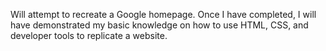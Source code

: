 Will attempt to recreate a Google homepage. Once I have completed, I will have demonstrated my basic knowledge on how to use HTML, CSS, and developer tools to replicate a website.